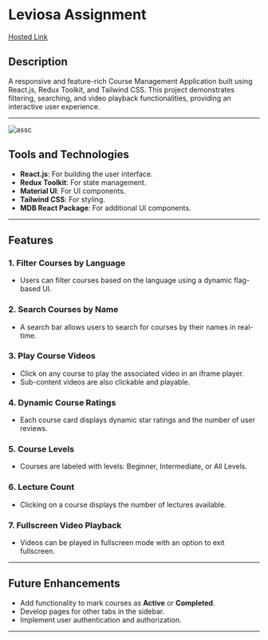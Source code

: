 # Leviosa Assignment

[Hosted Link](https://leviosa-assignment.vercel.app/courses)

## Description
A responsive and feature-rich Course Management Application built using React.js, Redux Toolkit, and Tailwind CSS. This project demonstrates filtering, searching, and video playback functionalities, providing an interactive user experience.

---
![assc](https://github.com/user-attachments/assets/1ed3969a-f650-4d03-a64b-f029d0109488)

## Tools and Technologies
- **React.js**: For building the user interface.
- **Redux Toolkit**: For state management.
- **Material UI**: For UI components.
- **Tailwind CSS**: For styling.
- **MDB React Package**: For additional UI components.

---

## Features
### 1. **Filter Courses by Language**
   - Users can filter courses based on the language using a dynamic flag-based UI.

### 2. **Search Courses by Name**
   - A search bar allows users to search for courses by their names in real-time.

### 3. **Play Course Videos**
   - Click on any course to play the associated video in an iframe player.
   - Sub-content videos are also clickable and playable.

### 4. **Dynamic Course Ratings**
   - Each course card displays dynamic star ratings and the number of user reviews.

### 5. **Course Levels**
   - Courses are labeled with levels: Beginner, Intermediate, or All Levels.

### 6. **Lecture Count**
   - Clicking on a course displays the number of lectures available.

### 7. **Fullscreen Video Playback**
   - Videos can be played in fullscreen mode with an option to exit fullscreen.

---

## Future Enhancements
- Add functionality to mark courses as **Active** or **Completed**.
- Develop pages for other tabs in the sidebar.
- Implement user authentication and authorization.

---


